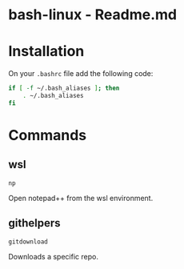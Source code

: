 # bash-linux - Readme.md

# Installation

On your `.bashrc` file add the following code:

```bash
if [ -f ~/.bash_aliases ]; then
    . ~/.bash_aliases
fi
```

# Commands

## wsl

`np` 

Open notepad++ from the wsl environment.

## githelpers

`gitdownload` 

Downloads a specific repo.